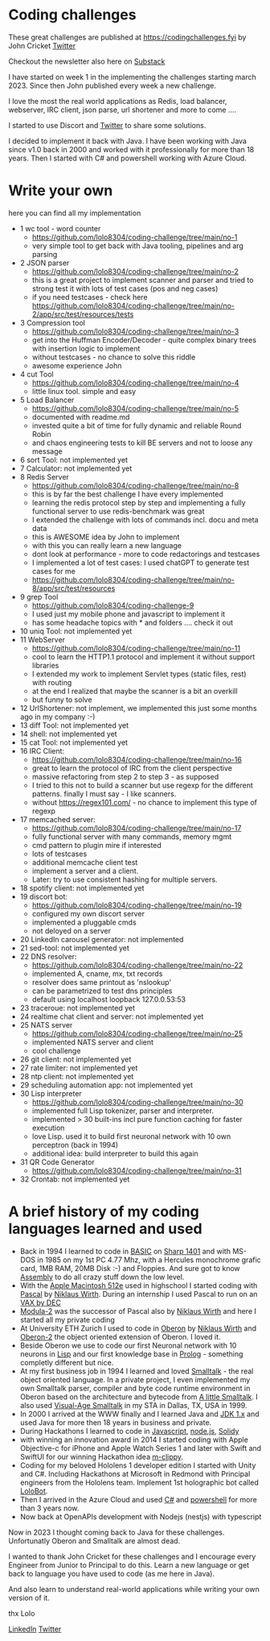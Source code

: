 # Coding challenges

These great challenges are published at https://codingchallenges.fyi by John Cricket [Twitter](https://twitter.com/johncrickett)

Checkout the newsletter also here on [Substack](https://codingchallenges.fyi/)

I have started on week 1 in the implementing the challenges starting march 2023. Since then John published every week a new challenge.

I love the most the real world applications as Redis, load balancer, webserver, IRC client, json parse, url shortener and more to come ....

I started to use Discort and [Twitter](https://twitter.com/Lolo46822032) to share some solutions.

I decided to implement it back with Java. I have been working with Java since v1.0 back in 2000 and worked with it professionally for more than 18 years. Then I started with C# and powershell working with Azure Cloud.

# Write your own

here you can find all my implementation

- 1 wc tool - word counter
  - https://github.com/lolo8304/coding-challenge/tree/main/no-1
  - very simple tool to get back with Java tooling, pipelines and arg parsing
- 2 JSON parser
  - https://github.com/lolo8304/coding-challenge/tree/main/no-2
  - this is a great project to implement scanner and parser and tried to strong test it with lots of test cases (pos and neg cases)
  - if you need testcases - check here https://github.com/lolo8304/coding-challenge/tree/main/no-2/app/src/test/resources/tests
- 3 Compression tool
  - https://github.com/lolo8304/coding-challenge/tree/main/no-3
  - get into the Huffman Encoder/Decoder - quite complex binary trees with insertion logic to implement
  - without testcases - no chance to solve this riddle
  - awesome experience John
- 4 cut Tool
  - https://github.com/lolo8304/coding-challenge/tree/main/no-4
  - little linux tool. simple and easy
- 5 Load Balancer
  - https://github.com/lolo8304/coding-challenge/tree/main/no-5
  - documented with readme.md
  - invested quite a bit of time for fully dynamic and reliable Round Robin
  - and chaos engineering tests to kill BE servers and not to loose any message
- 6 sort Tool: not implemented yet
- 7 Calculator: not implemented yet
- 8 Redis Server
  - https://github.com/lolo8304/coding-challenge/tree/main/no-8
  - this is by far the best challenge I have every implemented
  - learning the redis protocol step by step and implementing a fully functional server to use redis-benchmark was great
  - I extended the challenge with lots of commands incl. docu and meta data
  - this is AWESOME idea by John to implement
  - with this you can really learn a new language
  - dont look at performance - more to code redactorings and testcases
  - I implemented a lot of test cases: I used chatGPT to generate test cases for me
  - https://github.com/lolo8304/coding-challenge/tree/main/no-8/app/src/test/resources
- 9 grep Tool
  - https://github.com/lolo8304/coding-challenge-9
  - I used just my mobile phone and javascript to implement it
  - has some headache topics with \* and folders .... check it out
- 10 uniq Tool: not implemented yet
- 11 WebServer
  - https://github.com/lolo8304/coding-challenge/tree/main/no-11
  - cool to learn the HTTP1.1 protocol and implement it without support libraries
  - I extended my work to implement Servlet types (static files, rest) with routing
  - at the end I realized that maybe the scanner is a bit an overkill
  - but funny to solve
- 12 UrlShortener: not implement, we implemented this just some months ago in my company :-)
- 13 diff Tool: not implemented yet
- 14 shell: not implemented yet
- 15 cat Tool: not implemented yet
- 16 IRC Client:
  - https://github.com/lolo8304/coding-challenge/tree/main/no-16
  - great to learn the protocol of IRC from the client perspective
  - massive refactoring from step 2 to step 3 - as supposed
  - I tried to this not to build a scanner but use regexp for the different patterns. finally I must say - I like scanners.
  - without https://regex101.com/ - no chance to implement this type of regexp
- 17 memcached server:
  - https://github.com/lolo8304/coding-challenge/tree/main/no-17
  - fully functional server with many commands, memory mgmt
  - cmd pattern to plugin mire if interested
  - lots of testcases
  - additional memcache client test
  - implement a server and a client.
  - Later: try to use consistent hashing for multiple servers.
- 18 spotify client: not implemented yet
- 19 discort bot:
  - https://github.com/lolo8304/coding-challenge/tree/main/no-19
  - configured my own discort server
  - implemented a pluggable cmds
  - not deloyed on a server
- 20 LinkedIn carousel generator: not implemented
- 21 sed-tool: not implemented yet
- 22 DNS resolver:
  - https://github.com/lolo8304/coding-challenge/tree/main/no-22
  - implemented A, cname, mx, txt records
  - resolver does same printout as 'nslookup'
  - can be parametrized to test dns principles
  - default using localhost loopback 127.0.0.53:53
- 23 traceroue: not implemented yet
- 24 realtime chat client and server: not implemented yet
- 25 NATS server
  - https://github.com/lolo8304/coding-challenge/tree/main/no-25
  - implemented NATS server and client
  - cool challenge
- 26 git client: not implemented yet
- 27 rate limiter: not implemented yet
- 28 ntp client: not implemented yet
- 29 scheduling automation app: not implemented yet
- 30 Lisp interpreter
  - https://github.com/lolo8304/coding-challenge/tree/main/no-30
  - implemented full Lisp tokenizer, parser and interpreter.
  - implemented > 30 built-ins incl pure function caching for faster execution
  - love Lisp. used it to build first neuronal network with 10 own perceptron (back in 1994)
  - additional idea: build interpreter to build this again
- 31 QR Code Generator
  - https://github.com/lolo8304/coding-challenge/tree/main/no-31
- 32 Crontab: not implemented yet


# A brief history of my coding languages learned and used

- Back in 1994 I learned to code in [BASIC](https://en.wikipedia.org/wiki/BASIC) on [Sharp 1401](https://en.wikipedia.org/wiki/Sharp_PC-1401) and with MS-DOS in 1985 on my 1st PC 4.77 Mhz, with a Hercules monochrome grafic card, 1MB RAM, 20MB Disk :-) and Floppies. And sure got to know [Assembly](https://en.wikipedia.org/wiki/Assembly_language#Assembler) to do all crazy stuff down the low level.
- With the [Apple Macintosh 512e](https://en.wikipedia.org/wiki/Macintosh_512Ke) used in highschool I started coding with [Pascal](https://en.wikipedia.org/wiki/Apple_Pascal) by [Niklaus Wirth](https://people.inf.ethz.ch/wirth). During an internship I used Pascal to run on an [VAX by DEC](https://en.wikipedia.org/wiki/VAX)
- [Modula-2](https://en.wikipedia.org/wiki/Modula-2) was the successor of Pascal also by [Niklaus Wirth](https://people.inf.ethz.ch/wirth) and here I started all my private coding
- At University ETH Zurich I used to code in [Oberon](<https://en.wikipedia.org/wiki/Oberon_(programming_language)>) by [Niklaus Wirth](https://people.inf.ethz.ch/wirth) and [Oberon-2](https://en.wikipedia.org/wiki/Oberon-2) the object oriented extension of Oberon. I loved it.
- Beside Oberon we use to code our first Neuronal network with 10 neurons in [Lisp](https://de.wikipedia.org/wiki/Lisp) and our first knowledge base in [Prolog](https://en.wikipedia.org/wiki/Prolog) - something completly different but nice.
- At my first business job in 1994 I learned and loved [Smalltalk](https://people.inf.ethz.ch/wirth/Oberon/index.html) - the real object oriented language. In a private project, I even implemented my own Smalltalk parser, compiler and byte code runtime environment in Oberon based on the architecture and bytecode from [A little Smalltalk](https://rmod-files.lille.inria.fr/FreeBooks/LittleSmalltalk/ALittleSmalltalk.pdf). I also used [Visual-Age Smalltalk](https://en.wikipedia.org/wiki/VisualAge) in my STA in Dallas, TX, USA in 1999.
- In 2000 I arrived at the WWW finally and I learned Java and [JDK 1.x](https://en.wikipedia.org/wiki/Java_version_history) and used Java for more then 18 years in business and private.
- During Hackathons I learned to code in [Javascript](https://en.wikipedia.org/wiki/JavaScript), [node.js](https://en.wikipedia.org/wiki/Node.js), [Solidy](https://en.wikipedia.org/wiki/Solidity#:~:text=Solidity%20is%20the%20primary%20language,enterprise%2Doriented%20Hyperledger%20Fabric%20blockchain.)
- with winning an innovation award in 2014 I started coding with Apple Objective-c for iPhone and Apple Watch Series 1 and later with Swift and SwiftUI for our winning Hackathon idea [m-clippy](https://devpost.com/software/m-clippy).
- Coding for my beloved Hololens 1 developer edition I started with Unity and C#. Including Hackathons at Microsoft in Redmond with Principal engineers from the Hololens team. Implement 1st holographic bot called [LoloBot](https://github.com/lolo8304/LoloBot).
- Then I arrived in the Azure Cloud and used [C#](<https://en.wikipedia.org/wiki/C_Sharp_(programming_language)>) and [powershell](https://en.wikipedia.org/wiki/PowerShell) for more than 3 years now.
- Now back at OpenAPIs development with Nodejs (nestjs) with typescript 

Now in 2023 I thought coming back to Java for these challenges. Unfortunatly Oberon and Smalltalk are almost dead.




I wanted to thank John Cricket for these challenges and I encourage every Engineer from Junior to Principal to do this. Learn a new language or get back to language you have used to code (as me here in Java).

And also learn to understand real-world applications while writing your own version of it.

thx
Lolo

[LinkedIn](linkedin.com/in/lorenzhaenggi)
[Twitter](https://twitter.com/Lolo46822032)
